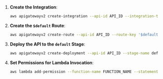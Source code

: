 1. **Create the Integration**:

   ```bash
   aws apigatewayv2 create-integration --api-id API_ID --integration-type AWS_PROXY --integration-method POST --integration-uri arn:aws:apigateway:REGION:lambda:path/2015-03-31/functions/arn:aws:lambda:REGION:ACCOUNT_ID:function:FUNCTION_NAME/invocations --payload-format-version 2.0
   ```

2. **Create the `$default` Route**:

   ```bash
   aws apigatewayv2 create-route --api-id API_ID --route-key '$default' --target integrations/INTEGRATION_ID
   ```

3. **Deploy the API to the `default` Stage**:

   ```bash
   aws apigatewayv2 create-deployment --api-id API_ID --stage-name default
   ```

4. **Set Permissions for Lambda Invocation**:
   ```bash
   aws lambda add-permission --function-name FUNCTION_NAME --statement-id apigateway-default --action lambda:InvokeFunction --principal apigateway.amazonaws.com --source-arn "arn:aws:execute-api:REGION:ACCOUNT_ID:API_ID/*/default"
   ```
